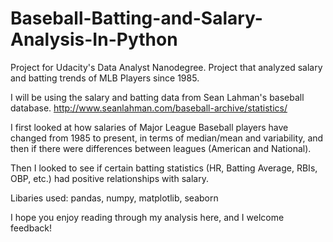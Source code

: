 # Baseball-Batting-and-Salary-Analysis-In-Python

Project for Udacity's Data Analyst Nanodegree. Project that analyzed salary and batting trends of MLB Players since 1985.

I will be using the salary and batting data from Sean Lahman's baseball database. http://www.seanlahman.com/baseball-archive/statistics/

I first looked at how salaries of Major League Baseball players have changed from 1985 to present, in terms of median/mean and variability, and then if there were differences between leagues (American and National).

Then I looked to see if certain batting statistics (HR, Batting Average, RBIs, OBP, etc.) had positive relationships with salary. 

Libaries used: pandas, numpy, matplotlib, seaborn

I hope you enjoy reading through my analysis here, and I welcome feedback!
